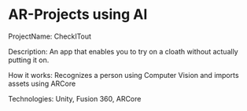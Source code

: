 # AR-Projects using AI

ProjectName: CheckITout

Description: An app that enables you to try on a cloath without actually putting it on.

How it works: Recognizes a person using Computer Vision and imports assets using ARCore

Technologies: Unity, Fusion 360, ARCore
